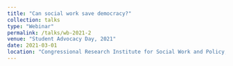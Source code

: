 ```yaml
---
title: "Can social work save democracy?"
collection: talks
type: "Webinar"
permalink: /talks/wb-2021-2
venue: "Student Advocacy Day, 2021"
date: 2021-03-01
location: "Congressional Research Institute for Social Work and Policy, Washington, DC"
---
```

